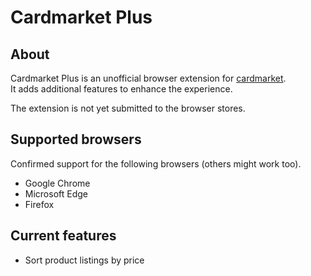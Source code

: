 # Cardmarket Plus

## About

Cardmarket Plus is an unofficial browser extension for [cardmarket](https://www.cardmarket.com).<br>
It adds additional features to enhance the experience.

The extension is not yet submitted to the browser stores.


## Supported browsers
Confirmed support for the following browsers (others might work too).

* Google Chrome
* Microsoft Edge
* Firefox

## Current features

* Sort product listings by price
